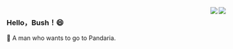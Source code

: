 
<img align="right" src="https://github-readme-stats.vercel.app/api?username=HelloBush&show_icons=true&icon_color=007500&text_color=718096&bg_color=ffffff&hide_title=true" />
<img align="right" src="https://user-images.githubusercontent.com/66152079/111757485-55469500-88d6-11eb-9693-3fa4c3868600.png"/>

### Hello，Bush！😄

🐼 A man who wants to go to Pandaria.  













